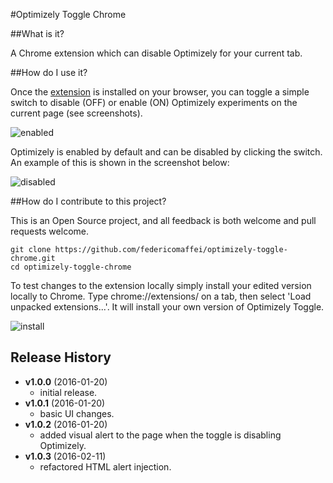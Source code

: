 #Optimizely Toggle Chrome

##What is it?

A Chrome extension which can disable Optimizely for your current tab.

##How do I use it?

Once the [extension](https://chrome.google.com/webstore/detail/optimizely-toggle-for-chr/eaoflpgigmnhpmdgnphpomomaflfglmj?authuser=1) is installed on your browser, you can toggle a simple switch to disable (OFF) or enable (ON) Optimizely experiments on the current page (see screenshots).

![enabled](http://i.imgur.com/Or6uQaFl.png)

Optimizely is enabled by default and can be disabled by clicking the switch. An example of this is shown in the screenshot below:

![disabled](http://i.imgur.com/mETDBo4l.png)

##How do I contribute to this project?

This is an Open Source project, and all feedback is both welcome and pull requests welcome.

```
git clone https://github.com/federicomaffei/optimizely-toggle-chrome.git
cd optimizely-toggle-chrome
```

To test changes to the extension locally simply install your edited version locally to Chrome. Type chrome://extensions/ on a tab, then select 'Load unpacked extensions...'. It will install your own version of Optimizely Toggle.

![install](http://i.imgur.com/XX4LmfFl.png)

## Release History
- **v1.0.0** (2016-01-20)
    - initial release.
- **v1.0.1** (2016-01-20)
    - basic UI changes.
- **v1.0.2** (2016-01-20)
    - added visual alert to the page when the toggle is disabling Optimizely.
- **v1.0.3** (2016-02-11)
    - refactored HTML alert injection.